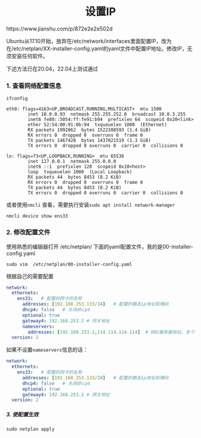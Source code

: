 <h1 align="center">设置IP</h1>
https://www.jianshu.com/p/872e2e2e502d



Ubuntu从17.10开始，放弃在/etc/network/interfaces里面配置IP，改为在/etc/netplan/XX-installer-config.yaml的yaml文件中配置IP地址。修改IP，无须安装任何软件。



下述方法已在20.04，22.04上测试通过



### 1. 查看网络配置信息

```shell
ifconfig

eth0: flags=4163<UP,BROADCAST,RUNNING,MULTICAST>  mtu 1500
        inet 10.0.0.93  netmask 255.255.252.0  broadcast 10.0.3.255
        inet6 fe80::5054:ff:fe91:b94  prefixlen 64  scopeid 0x20<link>
        ether 52:54:00:91:0b:94  txqueuelen 1000  (Ethernet)
        RX packets 1992862  bytes 1522388593 (1.4 GiB)
        RX errors 0  dropped 0  overruns 0  frame 0
        TX packets 1467428  bytes 1437021519 (1.3 GiB)
        TX errors 0  dropped 0 overruns 0  carrier 0  collisions 0

lo: flags=73<UP,LOOPBACK,RUNNING>  mtu 65536
        inet 127.0.0.1  netmask 255.0.0.0
        inet6 ::1  prefixlen 128  scopeid 0x10<host>
        loop  txqueuelen 1000  (Local Loopback)
        RX packets 44  bytes 8453 (8.2 KiB)
        RX errors 0  dropped 0  overruns 0  frame 0
        TX packets 44  bytes 8453 (8.2 KiB)
        TX errors 0  dropped 0 overruns 0  carrier 0  collisions 0
```



或者使用`nmcli` 查看，需要执行安装`sudo apt install network-manager`

```shell
nmcli device show ens33
```



### 2. 修改配置文件

使用熟悉的编辑器打开 /etc/netplan/ 下面的yaml配置文件，我的是00-installer-config.yaml

```shell
sudo vim  /etc/netplan/00-installer-config.yaml
```



根据自己的需要配置

```yaml
network:
  ethernets:
    ens33:   # 配置的网卡的名称
      addresses: [192.168.253.133/24]   # 配置的静态ip地址和掩码
      dhcp4: false   # 关闭dhcp4
      optional: true
      gateway4: 192.168.253.2 # 网关地址
      nameservers:
        addresses: [192.168.253.2,114.114.114.114]  # DNS服务器地址，多个DNS服务器地址需要用英文逗号分隔开，可不配置
  version: 2
```



如果不设置`nameservers`信息的话：

```yaml
network:
  ethernets:
    ens33:   # 配置的网卡的名称
      addresses: [192.168.253.133/24]   # 配置的静态ip地址和掩码
      dhcp4: false   # 关闭dhcp4
      optional: true
      gateway4: 192.168.253.2 # 网关地址
  version: 2
```



##### 3. 使配置生效

```
sudo netplan apply
```



